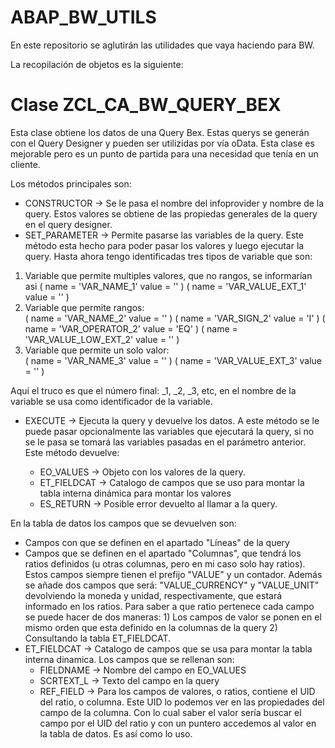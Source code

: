 # ABAP_BW_UTILS

En este repositorio se aglutirán las utilidades que vaya haciendo para BW. 

La recopilación de objetos es la siguiente:

# Clase ZCL_CA_BW_QUERY_BEX

Esta clase obtiene los datos de una Query Bex. Estas querys se generán con el Query Designer y pueden ser utilizidas por vía oData. Esta clase es mejorable pero es un punto de partida para una necesidad que tenía en un cliente.

Los métodos principales son:

* CONSTRUCTOR -> Se le pasa el nombre del infoprovider y nombre de la query. Estos valores se obtiene de las propiedas generales de la query en el query designer.
* SET_PARAMETER -> Permite pasarse las variables de la query. Este método esta hecho para poder pasar los valores y luego ejecutar la query. Hasta ahora tengo identificadas tres tipos de variable que son:

1. Variable que permite multiples valores, que no rangos, se informarían asi
                               ( name = 'VAR_NAME_1' value = '<nombre variable>' )
                               ( name = 'VAR_VALUE_EXT_1' value = '<valor>' )
2. Variable que permite rangos:                               
                               ( name = 'VAR_NAME_2' value = '<nombre variable>' )
                               ( name = 'VAR_SIGN_2' value = 'I' )
                               ( name = 'VAR_OPERATOR_2' value = 'EQ' )
                               ( name = 'VAR_VALUE_LOW_EXT_2' value = '<valor>' )
3. Variable que permite un solo valor:                                 
                               ( name = 'VAR_NAME_3' value = '<nombre variable>' )
                               ( name = 'VAR_VALUE_EXT_3' value = '<valor>' )
  
  Aquí el truco es que el número final: _1, _2, _3, etc, en el nombre de la variable se usa como identificador de la variable.
  
  * EXECUTE -> Ejecuta la query y devuelve los datos. A este método se le puede pasar opcionalmente las variables que ejecutará la query, si no se le pasa se tomará las variables pasadas en el parámetro anterior. Este método devuelve:
  
    * EO_VALUES -> Objeto con los valores de la query.
    * ET_FIELDCAT -> Catalogo de campos que se uso para montar la tabla interna dinámica para montar los valores
    * ES_RETURN -> Posible error devuelto al llamar a la query.

En la tabla de datos los campos que se devuelven son:
  
* Campos con que se definen en el apartado "Líneas" de la query
* Campos que se definen en el apartado "Columnas", que tendrá los ratios definidos (u otras columnas, pero en mi caso solo hay ratios). Estos campos siempre tienen el prefijo "VALUE" y un contador. Además se añade dos campos que será: "VALUE<contador>_CURRENCY" y "VALUE<contador>_UNIT" devolviendo la moneda y unidad, respectivamente, que estará informado en los ratios. Para saber a que ratio pertenece cada campo se puede hacer de dos maneras: 1) Los campos de valor se ponen en el mismo orden que esta definido en la columnas de la query 2) Consultando la tabla ET_FIELDCAT.
* ET_FIELDCAT -> Catalogo de campos que se usa para montar la tabla interna dinamica. Los campos que se rellenan son:
  * FIELDNAME -> Nombre del campo en EO_VALUES
  * SCRTEXT_L -> Texto del campo en la query
  * REF_FIELD -> Para los campos de valores, o ratios, contiene el UID del ratio, o columna. Este UID lo podemos ver en las propiedades del campo de la columna. Con lo cual saber el valor sería buscar el campo por el UID del ratio y con un puntero accedemos al valor en la tabla de datos. Es así como lo uso.
